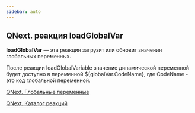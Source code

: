 ```yaml
---
sidebar: auto
---
```


## QNext. реакция loadGlobalVar

**loadGlobalVar** — эта реакция загрузит или обновит значения глобальных переменных.

После реакции loadGlobalVariable значение динамической переменной будет доступно в переменной ${globalVar.CodeName}, где CodeName - это код глобальной переменной.



[QNext. Глобальные переменные](/docs-test/ph/QNext-admin-GlobalVariables-about-05-08)

[QNext. Каталог реакций](/docs-test/ph/QNext-admin-reaction-about-05-01)